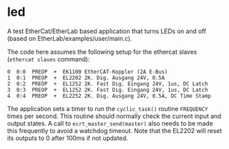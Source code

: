 led
===

A test EtherCat/EtherLab based application that turns LEDs on and off (based on EtherLab/examples/user/main.c).

The code here assumes the following setup for the ethercat slaves (`ethercat slaves` command):

	0  0:0  PREOP  +  EK1100 EtherCAT-Koppler (2A E-Bus)
	1  0:1  PREOP  +  EL2202 2K. Dig. Ausgang 24V, 0.5A
	2  0:2  PREOP  +  EL1252 2K. Fast Dig. Eingang 24V, 1us, DC Latch
	3  0:3  PREOP  +  EL1252 2K. Fast Dig. Eingang 24V, 1us, DC Latch
	4  0:4  PREOP  +  EL2252 2K. Dig. Ausgang 24V, 0.5A, DC Time Stamp

The application sets a timer to run the `cyclic_task()` routine `FREQUENCY` times per second.
This routine should normally check the current input and output states.
A call to `ecrt_master_send(master)` also needs to be made this frequently to avoid a watchdog timeout.
Note that the EL2202 will reset its outputs to 0 after 100ms if not updated.

